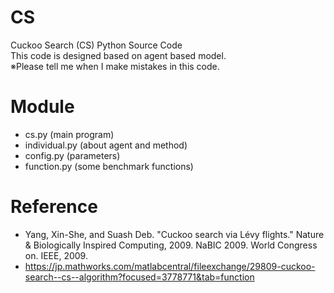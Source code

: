 # CS
Cuckoo Search (CS) Python Source Code  
This code is designed based on agent based model.  
※Please tell me when I make mistakes in this code.

# Module
- cs.py (main program)
- individual.py (about agent and method)
- config.py (parameters)
- function.py (some benchmark functions)

# Reference 
- Yang, Xin-She, and Suash Deb. "Cuckoo search via Lévy flights." Nature & Biologically Inspired Computing, 2009. NaBIC 2009. World Congress on. IEEE, 2009.
- https://jp.mathworks.com/matlabcentral/fileexchange/29809-cuckoo-search--cs--algorithm?focused=3778771&tab=function
